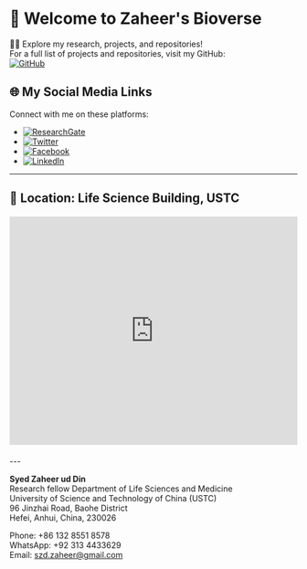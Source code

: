 # 🌟 Welcome to Zaheer's Bioverse

👨‍🔬 Explore my research, projects, and repositories!  
For a full list of projects and repositories, visit my GitHub:  
[![GitHub](https://img.shields.io/badge/GitHub-Visit_My_Profile-181717?style=for-the-badge&logo=github)](https://github.com/Syed-Zaheer-ud-Din)

## 🌐 My Social Media Links

Connect with me on these platforms:

- [![ResearchGate](https://img.shields.io/badge/ResearchGate-00CCBB?style=for-the-badge&logo=researchgate&logoColor=white)](https://www.researchgate.net/profile/Syed-Ud-Din?ev=hdr_xprf&_sg=M6k_tZwt5-f4id52FdaXsCxrvai86PNfFRrLRqUQK81SW3KdTrU-bTxUYqwMNwaQJyFtQJaZTeYm7CMdVD_9Y64K)  
- [![Twitter](https://img.shields.io/badge/X/Twitter-1DA1F2?style=for-the-badge&logo=twitter&logoColor=white)](https://x.com/zaheer031344)  
- [![Facebook](https://img.shields.io/badge/Facebook-1877F2?style=for-the-badge&logo=facebook&logoColor=white)](https://www.facebook.com/profile.php?id=100089998624075)  
- [![LinkedIn](https://img.shields.io/badge/LinkedIn-0A66C2?style=for-the-badge&logo=linkedin&logoColor=white)](https://www.linkedin.com/in/syed-ud-din-142794106/)

---

## 📍 Location: Life Science Building, USTC

<div style="width: 100%; height: 400px; margin: 20px 0;">
  <iframe 
    src="https://www.google.com/maps/embed?pb=!1m18!1m12!1m3!1d3412.123456789012!2d117.26000000000001!3d31.840000000000003!2m3!1f0!2f0!3f0!3m2!1i1024!2i768!4f13.1!3m3!1m2!1s0x35d2e1234567890%3A0xabcdef1234567890!2sLife%20Science%20Building%2C%20USTC!5e0!3m2!1sen!2sus!4v1680000000000!5m2!1sen!2sus" 
    width="100%" 
    height="400" 
    style="border:0;" 
    allowfullscreen="" 
    loading="lazy" 
    referrerpolicy="no-referrer-when-downgrade">
  </iframe>
</div>
---

**Syed Zaheer ud Din**  
Research fellow 
Department of Life Sciences and Medicine  
University of Science and Technology of China (USTC)  
96 Jinzhai Road, Baohe District  
Hefei, Anhui, China, 230026  

Phone: +86 132 8551 8578  
WhatsApp: +92 313 4433629  
Email: szd.zaheer@gmail.com  